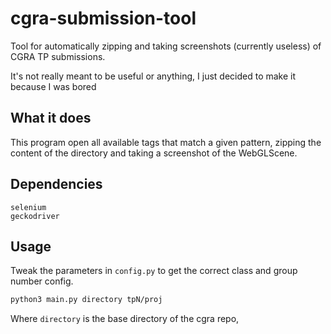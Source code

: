 # cgra-submission-tool

Tool for automatically zipping and taking screenshots (currently useless) of CGRA TP submissions.

It's not really meant to be useful or anything, I just decided to make it because I was bored

## What it does

This program open all available tags that match a given pattern, zipping the content of the directory and taking a screenshot of the WebGLScene.

## Dependencies

```
selenium
geckodriver
```

## Usage

Tweak the parameters in `config.py` to get the correct class and group number config.

```sh
python3 main.py directory tpN/proj
```

Where `directory` is the base directory of the cgra repo, 
